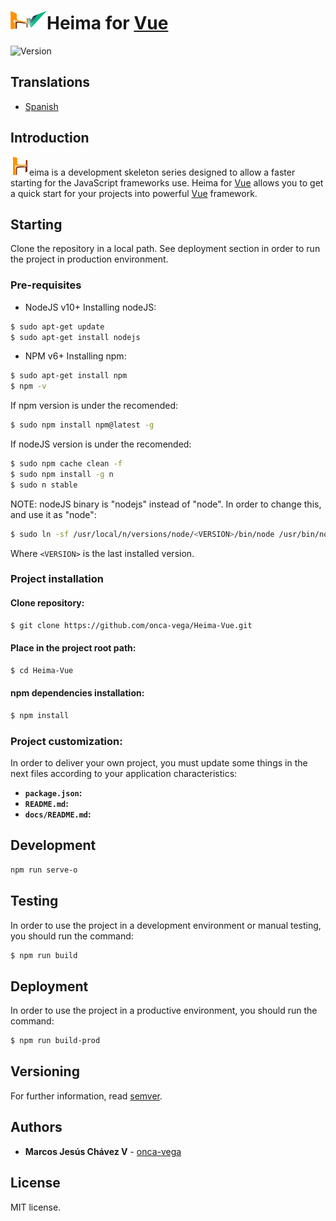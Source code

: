 ![Heima for Vue][Heima-Vue]Heima for [Vue]
============
![Version](https://img.shields.io/badge/version-v0.1.4-orange.svg)
## Translations
* [Spanish]

## Introduction
![Heima][Heima]eima is a development skeleton series designed to allow a faster starting for the JavaScript frameworks use.
Heima for [Vue] allows you to get a quick start for your projects into powerful [Vue] framework.

## Starting
Clone the repository in a local path.
See deployment section in order to run the project in production environment.

### Pre-requisites
- NodeJS v10+
Installing nodeJS:
```bash
$ sudo apt-get update
$ sudo apt-get install nodejs
```

- NPM v6+
Installing npm:
```bash
$ sudo apt-get install npm
$ npm -v
```

If npm version is under the recomended:
```bash
$ sudo npm install npm@latest -g
```

If nodeJS version is under the recomended:
```bash
$ sudo npm cache clean -f
$ sudo npm install -g n
$ sudo n stable
```

NOTE: nodeJS binary is "nodejs" instead of "node". In order to change this, and use it as "node":
```bash
$ sudo ln -sf /usr/local/n/versions/node/<VERSION>/bin/node /usr/bin/nodejs
```
Where ```<VERSION>``` is the last installed version.

### Project installation
#### Clone repository:
```bash
$ git clone https://github.com/onca-vega/Heima-Vue.git
```

#### Place in the project root path:
```bash
$ cd Heima-Vue
```

#### npm dependencies installation:
```bash
$ npm install
```

### Project customization:
In order to deliver your own project, you must update some things in the next files according to your application characteristics:
* **```package.json```:**
* **```README.md```:**
* **```docs/README.md```:**

## Development
```bash
npm run serve-o
```

## Testing
In order to use the project in a development environment or manual testing, you should run the command:
```bash
$ npm run build
```

## Deployment
In order to use the project in a productive environment, you should run the command:
```bash
$ npm run build-prod
```

## Versioning
For further information, read [semver].

## Authors
* **Marcos Jesús Chávez V** - [onca-vega]

## License
MIT license.

[Spanish]: https://github.com/onca-vega/Heima-Vue/blob/master/docs/README.md
[semver]: https://semver.org/spec/v2.0.0.html
[Heima-Vue]: https://github.com/onca-vega/Heima-Vue/blob/master/app/image/icon/header30.png
[Heima]: https://github.com/onca-vega/Heima-Vue/blob/master/app/image/icon/favicon30.png
[Vue]: https://vuejs.org/
[onca-vega]: https://github.com/onca-vega
